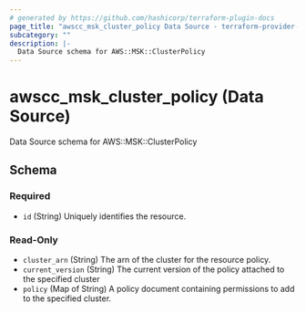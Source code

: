 ```yaml
---
# generated by https://github.com/hashicorp/terraform-plugin-docs
page_title: "awscc_msk_cluster_policy Data Source - terraform-provider-awscc"
subcategory: ""
description: |-
  Data Source schema for AWS::MSK::ClusterPolicy
---
```


# awscc_msk_cluster_policy (Data Source)

Data Source schema for AWS::MSK::ClusterPolicy



<!-- schema generated by tfplugindocs -->
## Schema

### Required

- `id` (String) Uniquely identifies the resource.

### Read-Only

- `cluster_arn` (String) The arn of the cluster for the resource policy.
- `current_version` (String) The current version of the policy attached to the specified cluster
- `policy` (Map of String) A policy document containing permissions to add to the specified cluster.


